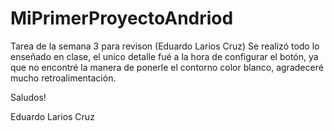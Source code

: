 # MiPrimerProyectoAndriod
Tarea de la semana 3 para revison (Eduardo Larios Cruz)
Se realizó todo lo enseñado en clase, el unico detalle fué a la hora de configurar el botón,
ya que no encontré la manera de ponerle el contorno color blanco, agradeceré mucho retroalimentación.

Saludos!

Eduardo Larios Cruz
